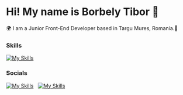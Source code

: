 Hi! My name is Borbely Tibor 👋
========================================================================================================================================

🌍 I am a Junior Front-End Developer based in Targu Mures, Romania.📍
<br/>

### Skills

[![My Skills](https://skillicons.dev/icons?i=html,css,js)](https://skillicons.dev) &nbsp;&nbsp;&nbsp;&nbsp;&nbsp;

### Socials

[![My Skills](https://skillicons.dev/icons?i=linkedin)](https://www.linkedin.com/in/borbely-tibor-b0481a280/) &nbsp; [![My Skills](https://skillicons.dev/icons?i=instagram)](https://www.instagram.com/tiborborbely22/) &nbsp;&nbsp;&nbsp;&nbsp;&nbsp;

